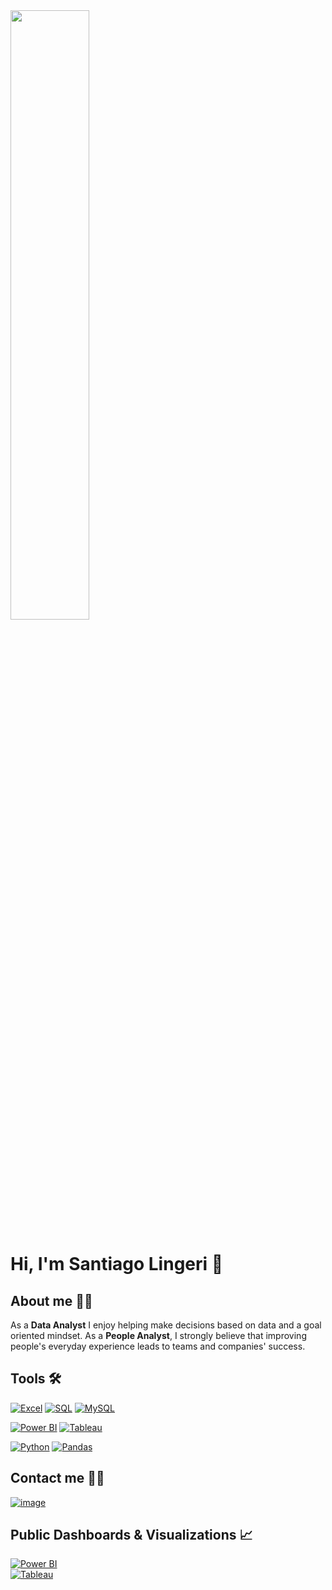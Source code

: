 <img src="https://github.com/SantiagoLingeri/SantiagoLingeri/assets/85772100/5b342c4d-3dbb-4b2f-9751-cc20ded0c80a" width="50%" height="50%">

#                                                                        Hi, I'm Santiago Lingeri 👋


## About me 💁‍♂️
As a **Data Analyst** I enjoy helping make decisions based on data and a goal oriented mindset.
As a **People Analyst**, I strongly believe that improving people's everyday experience leads to teams and companies' success.

## Tools 🛠️

[![Excel](https://img.shields.io/badge/MS%20Excel-217346?style=for-the-badge&logo=microsoftexcel&logoColor=217346&labelColor=black)](https://www.microsoft.com/en-us/microsoft-365/excel)
[![SQL](https://img.shields.io/badge/SQL-4285F4?style=for-the-badge&logo=googlecloud&logoColor=4285F4&labelColor=black)](https://www.microsoft.com/en-us/sql-server)
[![MySQL](https://img.shields.io/badge/My%20SQL-4479A1?style=for-the-badge&logo=mysql&logoColor=white&labelColor=black)](https://www.microsoft.com/en-us/sql-server)</br>

[![Power BI](https://img.shields.io/badge/Power%20BI-D4AF37?style=for-the-badge&logo=powerbi&logoColor=D4AF37&labelColor=black)](https://powerbi.microsoft.com/)
[![Tableau](https://img.shields.io/badge/Tableau-E97627?style=for-the-badge&logo=tableau&logoColor=E97627&labelColor=black)](https://www.tableau.com/)</br>

[![Python](https://img.shields.io/badge/Python-3776AB?style=for-the-badge&logo=python&logoColor=3776AB&labelColor=black)](https://powerbi.microsoft.com/)
[![Pandas](https://img.shields.io/badge/Pandas-150458?style=for-the-badge&logo=pandas&logoColor=white&labelColor=black)](https://pandas.pydata.org/)</br>

## Contact me 📝🙂

[![image](https://github.com/SantiagoLingeri/SantiagoLingeri/assets/85772100/99a1465e-f176-43ee-8e84-4f106cd4d357)](https://www.linkedin.com/in/SantiagoLingeri)




## Public Dashboards & Visualizations 📈

[![Power BI](https://img.shields.io/badge/Follow%20My%20Work-D4AF37?style=for-the-badge&logo=powerbi&logoColor=D4AF37&labelColor=black)](https://powerbi.microsoft.com/)</br>
[![Tableau](https://img.shields.io/badge/Follow%20My%20Work-E97627?style=for-the-badge&logo=tableau&logoColor=E97627&labelColor=black)](https://www.tableau.com/)</br>


